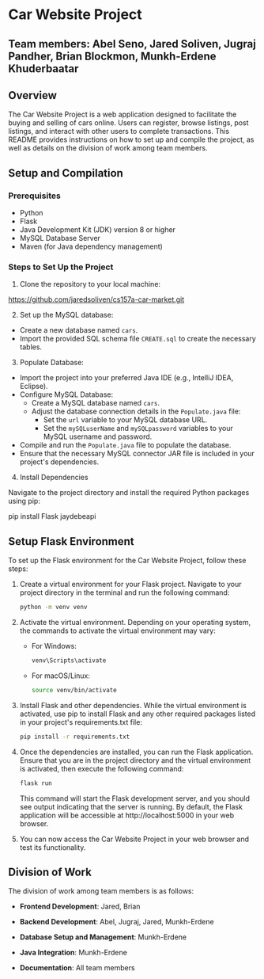 # Car Website Project

## Team members: Abel Seno, Jared Soliven, Jugraj Pandher, Brian Blockmon, Munkh-Erdene Khuderbaatar

## Overview

The Car Website Project is a web application designed to facilitate the buying and selling of cars online. Users can register, browse listings, post listings, and interact with other users to complete transactions. This README provides instructions on how to set up and compile the project, as well as details on the division of work among team members.

## Setup and Compilation

### Prerequisites
- Python
- Flask
- Java Development Kit (JDK) version 8 or higher
- MySQL Database Server
- Maven (for Java dependency management)

### Steps to Set Up the Project

1. Clone the repository to your local machine:

https://github.com/jaredsoliven/cs157a-car-market.git

2. Set up the MySQL database:
- Create a new database named `cars`.
- Import the provided SQL schema file `CREATE.sql` to create the necessary tables.

3. Populate Database:
- Import the project into your preferred Java IDE (e.g., IntelliJ IDEA, Eclipse).
- Configure MySQL Database:
  - Create a MySQL database named `cars`.
  - Adjust the database connection details in the `Populate.java` file:
    - Set the `url` variable to your MySQL database URL.
    - Set the `mySQLuserName` and `mySQLpassword` variables to your MySQL username and password.
- Compile and run the `Populate.java` file to populate the database.
- Ensure that the necessary MySQL connector JAR file is included in your project's dependencies.

4. Install Dependencies

Navigate to the project directory and install the required Python packages using pip:

pip install Flask jaydebeapi


## Setup Flask Environment

To set up the Flask environment for the Car Website Project, follow these steps:

1. Create a virtual environment for your Flask project. Navigate to your project directory in the terminal and run the following command:

    ```bash
    python -m venv venv
    ```

2. Activate the virtual environment. Depending on your operating system, the commands to activate the virtual environment may vary:

    - For Windows:

        ```bash
        venv\Scripts\activate
        ```

    - For macOS/Linux:

        ```bash
        source venv/bin/activate
        ```

3. Install Flask and other dependencies. While the virtual environment is activated, use pip to install Flask and any other required packages listed in your project's requirements.txt file:

    ```bash
    pip install -r requirements.txt
    ```

4. Once the dependencies are installed, you can run the Flask application. Ensure that you are in the project directory and the virtual environment is activated, then execute the following command:

    ```bash
    flask run
    ```

    This command will start the Flask development server, and you should see output indicating that the server is running. By default, the Flask application will be accessible at http://localhost:5000 in your web browser.

5. You can now access the Car Website Project in your web browser and test its functionality.

## Division of Work

The division of work among team members is as follows:

- **Frontend Development**: Jared, Brian
  
- **Backend Development**: Abel, Jugraj, Jared, Munkh-Erdene
  
- **Database Setup and Management**: Munkh-Erdene

- **Java Integration**: Munkh-Erdene

- **Documentation**: All team members



